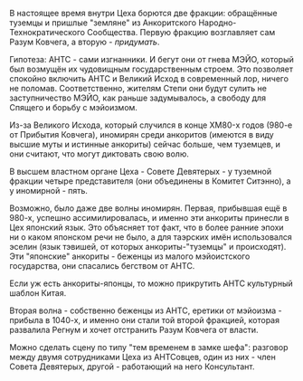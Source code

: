 В настоящее время внутри Цеха борются две фракции: обращённые туземцы и пришлые "земляне" из Анкоритского Народно-Технократического Сообщества. Первую фракцию возглавляет сам Разум Ковчега, а вторую - *придумать*.

Гипотеза: АНТС - сами изгнанники. И бегут они от гнева МЭЙО, который был возмущён их чудовищным государственным строем. Это позволяет спокойно включить АНТС и Великий Исход в современный лор, ничего не поломав.
  Соответственно, жителям Степи они будут сулить не заступничество МЭЙО, как раньше задумывалось, а свободу для Спящего и борьбу с мэйоизмом.

Из-за Великого Исхода, который случился в конце XM80-х годов (980-е от Прибытия Ковчега), иномирян среди анкоритов (имеются в виду высшие муты и истинные анкориты) сейчас больше, чем туземцев, и они считают, что могут диктовать свою волю.

В высшем властном органе Цеха - Совете Девятерых - у туземной фракции четыре представителя (они объединены в Комитет Ситэнно), а у иномирной - пять.

Возможно, было даже две волны иномирян. Первая, прибывшая ещё в 980-х, успешно ассимилировалась, и именно эти анкориты принесли в Цех японский язык. Это объясняет тот факт, что в более ранние эпохи ни о каком японском речи не было, а для таэрских имён использовался эселин (язык тэвишей, от которых анкориты-"туземцы" и происходят). Эти "японские" анкориты - беженцы из малого мэйоистского государства, они спасались бегством от АНТС.

Если уж есть анкориты-японцы, то можно прикрутить АНТС культурный шаблон Китая.

Вторая волна - собственно беженцы из АНТС, еретики от мэйоизма - прибыла в 1040-х, и именно они стали той второй фракцией, которая развалила Регнум и хочет отстранить Разум Ковчега от власти.

Можно сделать сцену по типу "тем временем в замке шефа": разговор между двумя сотрудниками Цеха из АНТСовцев, один из них - член Совета Девятерых, другой - работающий на него Консультант.
